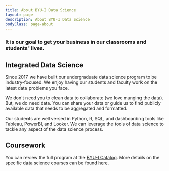 ```yaml
---
title: About BYU-I Data Science
layout: page
description: About BYU-I Data Science
bodyClass: page-about
---
```


### It is our goal to get your business in our classrooms and students' lives.

## Integrated Data Science

Since 2017 we have built our undergraduate data science program to be industry-focused. We enjoy having our students and faculty work on the latest data problems you face.

We don't need you to clean data to collaborate (we love munging the data). But, we do need data. You can share your data or guide us to find publicly available data that needs to be aggregated and formatted.

Our students are well versed in Python, R, SQL, and dashboarding tools like Tableau, PowerBI, and Looker. We can leverage the tools of data science to tackle any aspect of the data science process.

## Coursework

You can review the full program at the [BYU-I Catalog](https://www.byui.edu/catalog/#/programs/41PwqJ9RZ). More details on the specific data science courses can be found [here](https://byuidatascience.github.io/).

